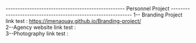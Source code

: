 -------------------------------------------------- Personnel Project -------------------------------------------------------------
 1-- Branding Project link test : https://imenaouay.github.io/Branding-project/  
 2--Agency website link test  :  
 3--Photography link test : 
